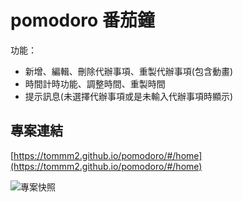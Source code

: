 # pomodoro 番茄鐘

功能：
* 新增、編輯、刪除代辦事項、重製代辦事項(包含動畫)
* 時間計時功能、調整時間、重製時間
* 提示訊息(未選擇代辦事項或是未輸入代辦事項時顯示)

## 專案連結
[https://tommm2.github.io/pomodoro/#/home](https://tommm2.github.io/pomodoro/#/home)

![專案快照](https://i.postimg.cc/MG1q4ZDn/image.jpg)
